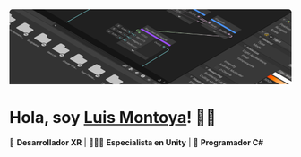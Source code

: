 <img src="Background.png">

<h1>Hola, soy <a href="https://www.linkedin.com/in/montoyapl" target="_blank" rel="noopener noreferrer">Luis Montoya</a>! 👋🏻</h1>

<p>
  🥽 <strong>Desarrollador XR</strong> | 🧑🏻‍💻 <strong>Especialista en Unity</strong> | 🐛 <strong>Programador C#</strong>
</p>
